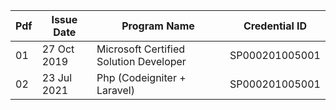 
| Pdf	    | Issue Date   | Program Name                                         | Credential ID                                                |
|---------|--------------|------------------------------------------------------|--------------------------------------------------------------|
| 01      | 27 Oct 2019  | Microsoft Certified Solution Developer | SP000201005001 |
| 02      | 23 Jul 2021  | Php (Codeigniter + Laravel) | SP000201005001 |
